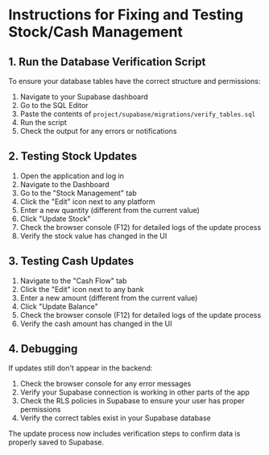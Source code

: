 # Instructions for Fixing and Testing Stock/Cash Management

## 1. Run the Database Verification Script

To ensure your database tables have the correct structure and permissions:

1. Navigate to your Supabase dashboard
2. Go to the SQL Editor
3. Paste the contents of `project/supabase/migrations/verify_tables.sql`
4. Run the script
5. Check the output for any errors or notifications

## 2. Testing Stock Updates

1. Open the application and log in
2. Navigate to the Dashboard
3. Go to the "Stock Management" tab
4. Click the "Edit" icon next to any platform
5. Enter a new quantity (different from the current value)
6. Click "Update Stock"
7. Check the browser console (F12) for detailed logs of the update process
8. Verify the stock value has changed in the UI

## 3. Testing Cash Updates

1. Navigate to the "Cash Flow" tab
2. Click the "Edit" icon next to any bank
3. Enter a new amount (different from the current value)
4. Click "Update Balance"
5. Check the browser console (F12) for detailed logs of the update process
6. Verify the cash amount has changed in the UI

## 4. Debugging

If updates still don't appear in the backend:

1. Check the browser console for any error messages
2. Verify your Supabase connection is working in other parts of the app
3. Check the RLS policies in Supabase to ensure your user has proper permissions
4. Verify the correct tables exist in your Supabase database

The update process now includes verification steps to confirm data is properly saved to Supabase. 